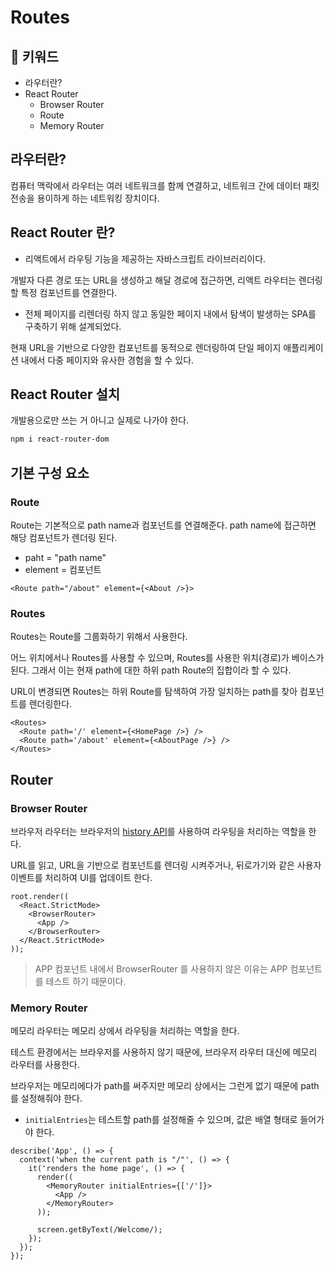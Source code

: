 # Routes

## :whale2: 키워드

* 라우터란?
* React Router
  * Browser Router
  * Route
  * Memory Router

## 라우터란?

컴퓨터 맥락에서 라우터는 여러 네트워크를 함께 연결하고, 네트워크 간에 데이터 패킷 전송을 용이하게 하는 네트워킹 장치이다.

## React Router 란?

* 리액트에서 라우팅 기능을 제공하는 자바스크립트 라이브러리이다.

개발자 다른 경로 또는 URL을 생성하고 해달 경로에 접근하면,
리액트 라우터는 렌더링할 특정 컴포넌트를 연결한다.

* 전체 페이지를 리렌더링 하지 않고 동일한 페이지 내에서 탐색이 발생하는 SPA를 구축하기 위해 설계되었다.

현재 URL을 기반으로 다양한 컴포넌트를 동적으로 렌더링하여 단일 페이지 애플리케이션 내에서 다중 페이지와 유사한 경험을 할 수 있다.

## React Router 설치

개발용으로만 쓰는 거 아니고 실제로 나가야 한다.

```bash
npm i react-router-dom
```

## 기본 구성 요소

### Route

Route는 기본적으로 path name과 컴포넌트를 연결해준다. path name에 접근하면 해당 컴포넌트가 렌더링 된다.

* paht = "path name"
* element = 컴포넌트

```tsx
<Route path="/about" element={<About />}>
```

### Routes

Routes는 Route를 그룹화하기 위해서 사용한다.

어느 위치에서나 Routes를 사용할 수 있으며, Routes를 사용한 위치(경로)가 베이스가 된다.
그래서 이는 현재 path에 대한 하위 path Route의 집합이라 할 수 있다.

URL이 변경되면 Routes는 하위 Route를 탐색하여 가장 일치하는 path를 찾아 컴포넌트를 렌더링한다.

```tsx
<Routes>
  <Route path='/' element={<HomePage />} />
  <Route path='/about' element={<AboutPage />} />
</Routes>
```

## Router

### Browser Router

브라우저 라우터는 브라우저의 [history API](https://developer.mozilla.org/ko/docs/Web/API/History_API)를 사용하여 라우팅을 처리하는 역할을 한다.

URL를 읽고, URL을 기반으로 컴포넌트를 렌더링 시켜주거나,
뒤로가기와 같은 사용자 이벤트를 처리하여 UI를 업데이트 한다.

```tsx
root.render((
  <React.StrictMode>
    <BrowserRouter>
      <App />
    </BrowserRouter>
  </React.StrictMode>
));
```

> APP 컴포넌트 내에서 BrowserRouter 를 사용하지 않은 이유는
> APP 컴포넌트를 테스트 하기 때문이다.

### Memory Router

메모리 라우터는 메모리 상에서 라우팅을 처리하는 역할을 한다.

테스트 환경에서는 브라우저를 사용하지 않기 때문에, 브라우저 라우터 대신에 메모리 라우터를 사용한다.

브라우저는 메모리에다가 path를 써주지만 메모리 상에서는 그런게 없기 때문에 path를 설정해줘야 한다.

* `initialEntries`는 테스트할 path를 설정해줄 수 있으며, 값은 배열 형태로 들어가야 한다.

```tsx
describe('App', () => {
  context('when the current path is "/"', () => {
    it('renders the home page', () => {
      render((
        <MemoryRouter initialEntries={['/']}>
          <App />
        </MemoryRouter>
      ));

      screen.getByText(/Welcome/);
    });
  });
});
```
